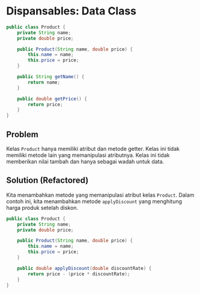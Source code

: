 # Dispansables: Data Class
```java
public class Product {
    private String name;
    private double price;

    public Product(String name, double price) {
        this.name = name;
        this.price = price;
    }

    public String getName() {
        return name;
    }

    public double getPrice() {
        return price;
    }
}
```

## Problem
Kelas `Product` hanya memiliki atribut dan metode getter. Kelas ini tidak memiliki metode lain yang memanipulasi atributnya. Kelas ini tidak memberikan nilai tambah dan hanya sebagai wadah untuk data.

## Solution (Refactored)
Kita menambahkan metode yang memanipulasi atribut kelas `Product`. Dalam contoh ini, kita menambahkan metode `applyDiscount` yang menghitung harga produk setelah diskon.
```java
public class Product {
    private String name;
    private double price;

    public Product(String name, double price) {
        this.name = name;
        this.price = price;
    }

    public double applyDiscount(double discountRate) {
        return price - (price * discountRate);
    }
}
```